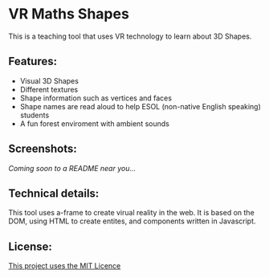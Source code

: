 # VR Maths Shapes

This is a teaching tool that uses VR technology to learn about 3D Shapes.

## Features:

- Visual 3D Shapes
- Different textures
- Shape information such as vertices and faces
- Shape names are read aloud to help ESOL (non-native English speaking) students
- A fun forest enviroment with ambient sounds

## Screenshots:

*Coming soon to a README near you...*

## Technical details:

This tool uses a-frame to create virual reality in the web.
It is based on the DOM, using HTML to create entites, and components written in Javascript.

## License:

[This project uses the MIT Licence](LICENSE)
